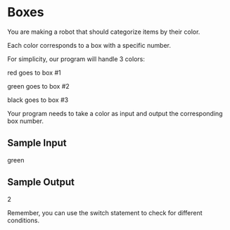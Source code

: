 # Boxes

You are making a robot that should categorize items by their color.

Each color corresponds to a box with a specific number.

For simplicity, our program will handle 3 colors:

red goes to box #1

green goes to box #2

black goes to box #3

Your program needs to take a color as input and output the corresponding box number.

## Sample Input

green

## Sample Output

2

Remember, you can use the switch statement to check for different conditions.
